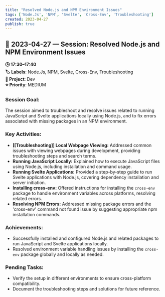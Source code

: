 ```yaml
---
title: "Resolved Node.js and NPM Environment Issues"
tags: ['Node.Js', 'NPM', 'Svelte', 'Cross-Env', 'Troubleshooting']
created: 2023-04-27
publish: true
---
```


## 📅 2023-04-27 — Session: Resolved Node.js and NPM Environment Issues

**🕒 17:30–17:40**  
**🏷️ Labels**: Node.Js, NPM, Svelte, Cross-Env, Troubleshooting  
**📂 Project**: Dev  
**⭐ Priority**: MEDIUM  


### Session Goal:
The session aimed to troubleshoot and resolve issues related to running JavaScript and Svelte applications locally using Node.js, and to fix errors associated with missing packages in an NPM environment.

### Key Activities:
- **[[Troubleshooting]] Local Webpage Viewing:** Addressed common issues with viewing webpages during development, providing troubleshooting steps and search terms.
- **Running JavaScript Locally:** Explained how to execute JavaScript files using Node.js, including installation and command usage.
- **Running Svelte Applications:** Provided a step-by-step guide to run Svelte applications with Node.js, covering dependency installation and server initiation.
- **Installing cross-env:** Offered instructions for installing the `cross-env` package to handle environment variables across platforms, resolving related errors.
- **Resolving NPM Errors:** Addressed missing package errors and the 'cross-env' command not found issue by suggesting appropriate npm installation commands.

### Achievements:
- Successfully installed and configured Node.js and related packages to run JavaScript and Svelte applications locally.
- Resolved environment variable handling issues by installing the `cross-env` package globally and locally as needed.

### Pending Tasks:
- Verify the setup in different environments to ensure cross-platform compatibility.
- Document the troubleshooting steps and solutions for future reference.
